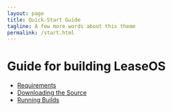 ```yaml
---
layout: page
title: Quick-Start Guide
tagline: A few more words about this theme
permalink: /start.html
---
```

# Guide for building LeaseOS
* [Requirements]({{site.baseurl}}/build/requirements)
* [Downloading the Source]({{site.baseurl}}/build/downloading)
* [Running Builds]({{site.baseurl}}/build/running)








